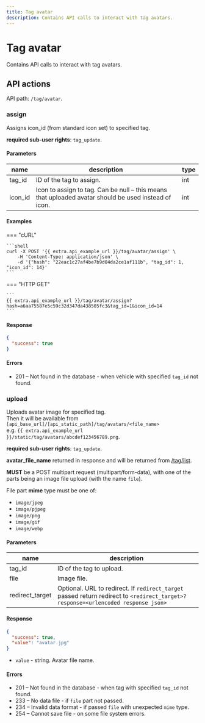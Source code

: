 ```yaml
---
title: Tag avatar
description: Contains API calls to interact with tag avatars.
---
```


# Tag avatar

Contains API calls to interact with tag avatars.

## API actions

API path: `/tag/avatar`.

### assign

Assigns icon\_id (from standard icon set) to specified tag.

**required sub-user rights**: `tag_update`.

#### Parameters

| name     | description                                                                                          | type |
| -------- | ---------------------------------------------------------------------------------------------------- | ---- |
| tag\_id  | ID of the tag to assign.                                                                             | int  |
| icon\_id | Icon to assign to tag. Can be null – this means that uploaded avatar should be used instead of icon. | int  |

#### Examples

\=== "cURL"

````
```shell
curl -X POST '{{ extra.api_example_url }}/tag/avatar/assign' \
    -H 'Content-Type: application/json' \
    -d '{"hash": "22eac1c27af4be7b9d04da2ce1af111b", "tag_id": 1, "icon_id": 14}'
```
````

\=== "HTTP GET"

````
```
{{ extra.api_example_url }}/tag/avatar/assign?hash=a6aa75587e5c59c32d347da438505fc3&tag_id=1&icon_id=14
```
````

#### Response

```json
{
  "success": true
}
```

#### Errors

* 201 – Not found in the database - when vehicle with specified `tag_id` not found.

### upload

Uploads avatar image for specified tag.\
Then it will be available from `[api_base_url]/[api_static_path]/tag/avatars/<file_name>`\
e.g. `{{ extra.api_example_url }}/static/tag/avatars/abcdef123456789.png`.

**required sub-user rights**: `tag_update`.

**avatar\_file\_name** returned in response and will be returned from [/tag/list](broken-reference).

**MUST** be a POST multipart request (multipart/form-data), with one of the parts being an image file upload (with the name `file`).

File part **mime** type must be one of:

* `image/jpeg`
* `image/pjpeg`
* `image/png`
* `image/gif`
* `image/webp`

#### Parameters

| name             | description                                                                                                                       |
| ---------------- | --------------------------------------------------------------------------------------------------------------------------------- |
| tag\_id          | ID of the tag to upload.                                                                                                          |
| file             | Image file.                                                                                                                       |
| redirect\_target | Optional. URL to redirect. If `redirect_target` passed return redirect to `<redirect_target>?response=<urlencoded response json>` |

#### Response

```json
{
  "success": true,
  "value": "avatar.jpg"
}
```

* `value` - string. Avatar file name.

#### Errors

* 201 – Not found in the database - when tag with specified `tag_id` not found.
* 233 – No data file - if `file` part not passed.
* 234 – Invalid data format - if passed `file` with unexpected `mime` type.
* 254 – Cannot save file - on some file system errors.

